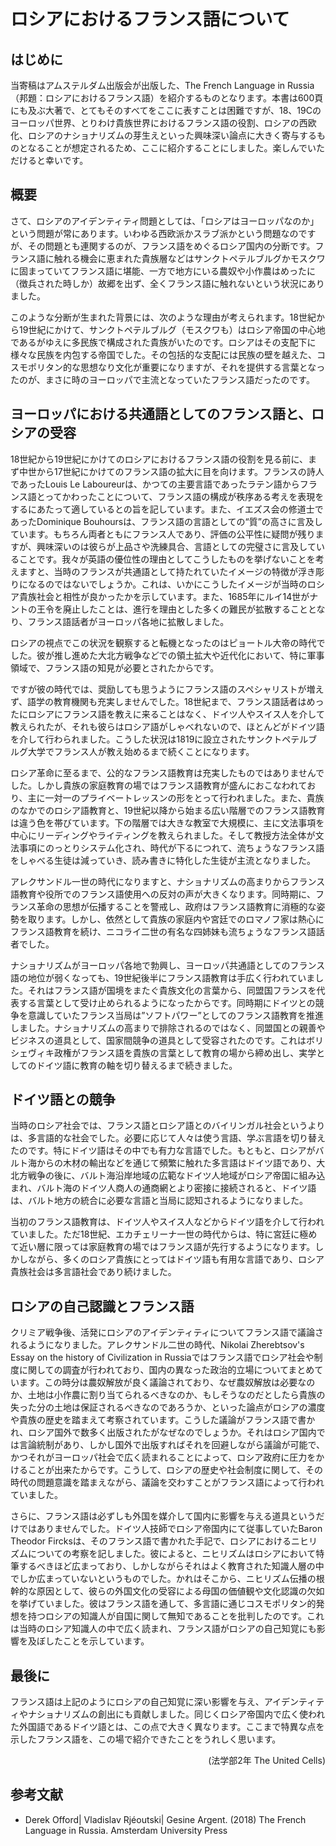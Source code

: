 # ロシアにおけるフランス語について

## はじめに

当寄稿はアムステルダム出版会が出版した、The French Language in Russia（邦題：ロシアにおけるフランス語）を紹介するものとなります。本書は600頁にも及ぶ大著で、とてもそのすべてをここに表すことは困難ですが、18、19Cのヨーロッパ世界、とりわけ貴族世界におけるフランス語の役割、ロシアの西欧化、ロシアのナショナリズムの芽生えといった興味深い論点に大きく寄与するものとなることが想定されるため、ここに紹介することにしました。楽しんでいただけると幸いです。

## 概要

さて、ロシアのアイデンティティ問題としては、「ロシアはヨーロッパなのか」という問題が常にあります。いわゆる西欧派かスラブ派かという問題なのですが、その問題とも連関するのが、フランス語をめぐるロシア国内の分断です。フランス語に触れる機会に恵まれた貴族層などはサンクトペテルブルグかモスクワに固まっていてフランス語に堪能、一方で地方にいる農奴や小作農はめったに（徴兵された時しか）故郷を出ず、全くフランス語に触れないという状況にありました。

このような分断が生まれた背景には、次のような理由が考えられます。18世紀から19世紀にかけて、サンクトペテルブルグ（モスクワも）はロシア帝国の中心地であるがゆえに多民族で構成された貴族がいたのです。ロシアはその支配下に様々な民族を内包する帝国でした。その包括的な支配には民族の壁を越えた、コスモポリタン的な思想なり文化が重要になりますが、それを提供する言葉となったのが、まさに時のヨーロッパで主流となっていたフランス語だったのです。

## ヨーロッパにおける共通語としてのフランス語と、ロシアの受容

18世紀から19世紀にかけてのロシアにおけるフランス語の役割を見る前に、まず中世から17世紀にかけてのフランス語の拡大に目を向けます。フランスの詩人であったLouis Le Laboureurは、かつての主要言語であったラテン語からフランス語とってかわったことについて、フランス語の構成が秩序ある考えを表現をするにあたって適しているとの旨を記しています。また、イエズス会の修道士であったDominique Bouhoursは、フランス語の言語としての“質”の高さに言及しています。もちろん両者ともにフランス人であり、評価の公平性に疑問が残りますが、興味深いのは彼らが上品さや洗練具合、言語としての完璧さに言及していることです。我々が英語の優位性の理由としてこうしたものを挙げないことを考えますと、当時のフランスが共通語として持たれていたイメージの特徴が浮き彫りになるのではないでしょうか。これは、いかにこうしたイメージが当時のロシア貴族社会と相性が良かったかを示しています。また、1685年にルイ14世がナントの王令を廃止したことは、進行を理由とした多くの難民が拡散することとなり、フランス語話者がヨーロッパ各地に拡散しました。

ロシアの視点でこの状況を観察すると転機となったのはピョートル大帝の時代でした。彼が推し進めた大北方戦争などでの領土拡大や近代化において、特に軍事領域で、フランス語の知見が必要とされたからです。

ですが彼の時代では、奨励しても思うようにフランス語のスペシャリストが増えず、語学の教育機関も充実しませんでした。18世紀まで、フランス語話者はめったにロシアにフランス語を教えに来ることはなく、ドイツ人やスイス人を介して教えられたが、それも彼らはロシア語がしゃべれないので、ほとんどがドイツ語を介して行わられました。こうした状況は1819に設立されたサンクトペテルブルグ大学でフランス人が教え始めるまで続くことになります。

ロシア革命に至るまで、公的なフランス語教育は充実したものではありませんでした。しかし貴族の家庭教育の場ではフランス語教育が盛んにおこなわれており、主に一対一のプライベートレッスンの形をとって行われました。また、貴族のなかでのロシア語教育と、19世紀以降から始まる広い階層でのフランス語教育は違う色を帯びています。下の階層では大きな教室で大規模に、主に文法事項を中心にリーディングやライティングを教えられました。そして教授方法全体が文法事項にのっとりシステム化され、時代が下るにつれて、流ちょうなフランス語をしゃべる生徒は減っていき、読み書きに特化した生徒が主流となりました。

アレクサンドル一世の時代になりますと、ナショナリズムの高まりからフランス語教育や役所でのフランス語使用への反対の声が大きくなります。同時期に、フランス革命の思想が伝播することを警戒し、政府はフランス語教育に消極的な姿勢を取ります。しかし、依然として貴族の家庭内や宮廷でのロマノフ家は熱心にフランス語教育を続け、ニコライ二世の有名な四姉妹も流ちょうなフランス語話者でした。

ナショナリズムがヨーロッパ各地で勃興し、ヨーロッパ共通語としてのフランス語の地位が弱くなっても、19世紀後半にフランス語教育は手広く行われていました。それはフランス語が国境をまたぐ貴族文化の言葉から、同盟国フランスを代表する言葉として受け止められるようになったからです。同時期にドイツとの競争を意識していたフランス当局は”ソフトパワー”としてのフランス語教育を推進しました。ナショナリズムの高まりで排除されるのではなく、同盟国との親善やビジネスの道具として、国家間競争の道具として受容されたのです。これはボリシェヴィキ政権がフランス語を貴族の言葉として教育の場から締め出し、実学としてのドイツ語に教育の軸を切り替えるまで続きました。

## ドイツ語との競争

当時のロシア社会では、フランス語とロシア語とのバイリンガル社会というよりは、多言語的な社会でした。必要に応じて人々は使う言語、学ぶ言語を切り替えたのです。特にドイツ語はその中でも有力な言語でした。もともと、ロシアがバルト海からの木材の輸出などを通じて頻繁に触れた多言語はドイツ語であり、大北方戦争の後に、バルト海沿岸地域の広範なドイツ人地域がロシア帝国に組み込まれ、バルト海のドイツ人商人の通商網とより密接に接続されると、ドイツ語は、バルト地方の統合に必要な言語と当局に認知されるようになりました。

当初のフランス語教育は、ドイツ人やスイス人などからドイツ語を介して行われていました。ただ18世紀、エカチェリーナ一世の時代からは、特に宮廷に極めて近い層に限っては家庭教育の場ではフランス語が先行するようになります。しかしながら、多くのロシア貴族にとってはドイツ語も有用な言語であり、ロシア貴族社会は多言語社会であり続けました。

## ロシアの自己認識とフランス語

クリミア戦争後、活発にロシアのアイデンティティについてフランス語で議論されるようになりました。アレクサンドル二世の時代、Nikolai Zherebtsov's Essay on the history of Civilization in Russiaではフランス語でロシア社会や制度に関しての調査が行われており、国内の異なった政治的立場についてまとめています。この時分は農奴解放が良く議論されており、なぜ農奴解放は必要なのか、土地は小作農に割り当てられるべきなのか、もしそうなのだとしたら貴族の失った分の土地は保証されるべきなのであろうか、といった論点がロシアの濃度や貴族の歴史を踏まえて考察されています。こうした議論がフランス語で書かれ、ロシア国外で数多く出版されたがなぜなのでしょうか。それはロシア国内では言論統制があり、しかし国外で出版すればそれを回避しながら議論が可能で、かつそれがヨーロッパ社会で広く読まれることによって、ロシア政府に圧力をかけることが出来たからです。こうして、ロシアの歴史や社会制度に関して、その時代の問題意識を踏まえながら、議論を交わすことがフランス語によって行われていました。

さらに、フランス語は必ずしも外国を媒介して国内に影響を与える道具というだけではありませんでした。ドイツ人技師でロシア帝国内にて従事していたBaron Theodor Fircksは、そのフランス語で書かれた手記で、ロシアにおけるニヒリズムについての考察を記しました。彼によると、ニヒリズムはロシアにおいて特筆するべきほど広まっており、しかしながらそれはよく教育された知識人層の中でしか広まっていないというものでした。かれはそこから、ニヒリズム伝播の根幹的な原因として、彼らの外国文化の受容による母国の価値観や文化認識の欠如を挙げていました。彼はフランス語を通して、多言語に通じコスモポリタン的発想を持つロシアの知識人が自国に関して無知であることを批判したのです。これは当時のロシア知識人の中で広く読まれ、フランス語がロシアの自己知覚にも影響を及ぼしたことを示しています。

## 最後に

フランス語は上記のようにロシアの自己知覚に深い影響を与え、アイデンティティやナショナリズムの創出にも貢献しました。同じくロシア帝国内で広く使われた外国語であるドイツ語とは、この点で大きく異なります。ここまで特異な点を示したフランス語を、この場で紹介できたことをうれしく思います。

<p style="text-align: right;">
(法学部2年 The United Cells)
</p>

## 参考文献

- Derek Offord| Vladislav Rjéoutski| Gesine Argent. (2018)  The French Language in Russia. Amsterdam University Press
